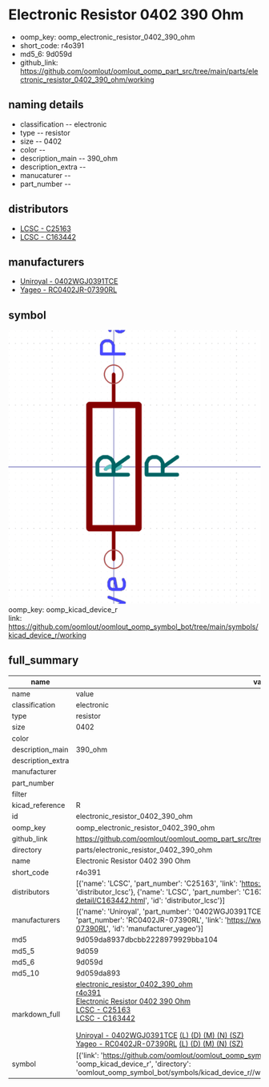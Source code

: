 # Electronic Resistor 0402 390 Ohm

  
* oomp_key: oomp_electronic_resistor_0402_390_ohm 
* short_code: r4o391
* md5_6: 9d059d  
* github_link: https://github.com/oomlout/oomlout_oomp_part_src/tree/main/parts/electronic_resistor_0402_390_ohm/working  
## naming details
* classification -- electronic
* type -- resistor
* size -- 0402
* color -- 
* description_main -- 390_ohm
* description_extra -- 
* manucaturer -- 
* part_number -- 

## distributors
* [LCSC - C25163](https://lcsc.com/product-detail/C25163.html)  
* [LCSC - C163442](https://lcsc.com/product-detail/C163442.html)  

## manufacturers
* [Uniroyal - 0402WGJ0391TCE]()  
* [Yageo - RC0402JR-07390RL](https://www.yageo.com/en/Chart/Download/pdf/RC0402JR-07390RL)  

## symbol

![](symbol/0/working/working_600.png)  
oomp_key: oomp_kicad_device_r  
link: https://github.com/oomlout/oomlout_oomp_symbol_bot/tree/main/symbols/kicad_device_r/working  


## full_summary
| name | value | 
| --- | --- | 
| name | value | 
| classification | electronic | 
| type | resistor | 
| size | 0402 | 
| color |  | 
| description_main | 390_ohm | 
| description_extra |  | 
| manufacturer |  | 
| part_number |  | 
| filter |  | 
| kicad_reference | R | 
| id | electronic_resistor_0402_390_ohm | 
| oomp_key | oomp_electronic_resistor_0402_390_ohm | 
| github_link | https://github.com/oomlout/oomlout_oomp_part_src/tree/main/parts/electronic_resistor_0402_390_ohm/working | 
| directory | parts/electronic_resistor_0402_390_ohm | 
| name | Electronic Resistor 0402 390 Ohm | 
| short_code | r4o391 | 
| distributors | [{'name': 'LCSC', 'part_number': 'C25163', 'link': 'https://lcsc.com/product-detail/C25163.html', 'id': 'distributor_lcsc'}, {'name': 'LCSC', 'part_number': 'C163442', 'link': 'https://lcsc.com/product-detail/C163442.html', 'id': 'distributor_lcsc'}] | 
| manufacturers | [{'name': 'Uniroyal', 'part_number': '0402WGJ0391TCE', 'link': '', 'id': 'manufacturer_uniroyal'}, {'name': 'Yageo', 'part_number': 'RC0402JR-07390RL', 'link': 'https://www.yageo.com/en/Chart/Download/pdf/RC0402JR-07390RL', 'id': 'manufacturer_yageo'}] | 
| md5 | 9d059da8937dbcbb2228979929bba104 | 
| md5_5 | 9d059 | 
| md5_6 | 9d059d | 
| md5_10 | 9d059da893 | 
| markdown_full | [electronic_resistor_0402_390_ohm](https://github.com/oomlout/oomlout_oomp_part_src/tree/main/parts/electronic_resistor_0402_390_ohm/working)<br>[r4o391](https://github.com/oomlout/oomlout_oomp_part_src/tree/main/parts/electronic_resistor_0402_390_ohm/working)<br>[Electronic Resistor 0402 390 Ohm](https://github.com/oomlout/oomlout_oomp_part_src/tree/main/parts/electronic_resistor_0402_390_ohm/working)<br>[LCSC - C25163<br>](https://lcsc.com/product-detail/C25163.html)[LCSC - C163442<br>](https://lcsc.com/product-detail/C163442.html)<br>[Uniroyal - 0402WGJ0391TCE]() [(L)  ](https://www.lcsc.com/search?q=0402WGJ0391TCE)[(D)  ](https://www.digikey.com/en/products?,keywords=0402WGJ0391TCE)[(M)  ](https://www.mouser.com/Search/Refine?Keyword=0402WGJ0391TCE)[(N)  ](https://www.newark.com/search?st=0402WGJ0391TCE)[(SZ)  ](https://so.szlcsc.com/global.html?k=0402WGJ0391TCE)<br>[Yageo - RC0402JR-07390RL](https://www.yageo.com/en/Chart/Download/pdf/RC0402JR-07390RL) [(L)  ](https://www.lcsc.com/search?q=RC0402JR-07390RL)[(D)  ](https://www.digikey.com/en/products?,keywords=RC0402JR-07390RL)[(M)  ](https://www.mouser.com/Search/Refine?Keyword=RC0402JR-07390RL)[(N)  ](https://www.newark.com/search?st=RC0402JR-07390RL)[(SZ)  ](https://so.szlcsc.com/global.html?k=RC0402JR-07390RL)<br> | 
| symbol | [{'link': 'https://github.com/oomlout/oomlout_oomp_symbol_bot/tree/main/symbols/kicad_device_r', 'oomp_key': 'oomp_kicad_device_r', 'directory': 'oomlout_oomp_symbol_bot/symbols/kicad_device_r//working/working.kicad_sym'}] | 
